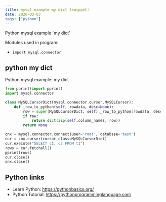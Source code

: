 ```yaml
---
title: mysql example my dict (snippet)
date: 2020-03-03
tags: ["python"]
---
```

Python mysql example 'my dict'


Modules used in program: 
* `import mysql.connector`

## python my dict

Python mysql example: my dict

```python
from pprint(import pprint)
import mysql.connector

class MySQLCursorDict(mysql.connector.cursor.MySQLCursor):
    def _row_to_python(self, rowdata, desc=None):
        row = super(MySQLCursorDict, self)._row_to_python(rowdata, desc)
        if row:
            return dict(zip(self.column_names, row))
        return None

cnx = mysql.connector.connect(user='root', database='test')
cur = cnx.cursor(cursor_class=MySQLCursorDict)
cur.execute("SELECT c1, c2 FROM t1")
rows = cur.fetchall()
pprint(rows)
cur.close()
cnx.close()

```

## Python links

- Learn Python: https://pythonbasics.org/
- Python Tutorial: https://pythonprogramminglanguage.com
